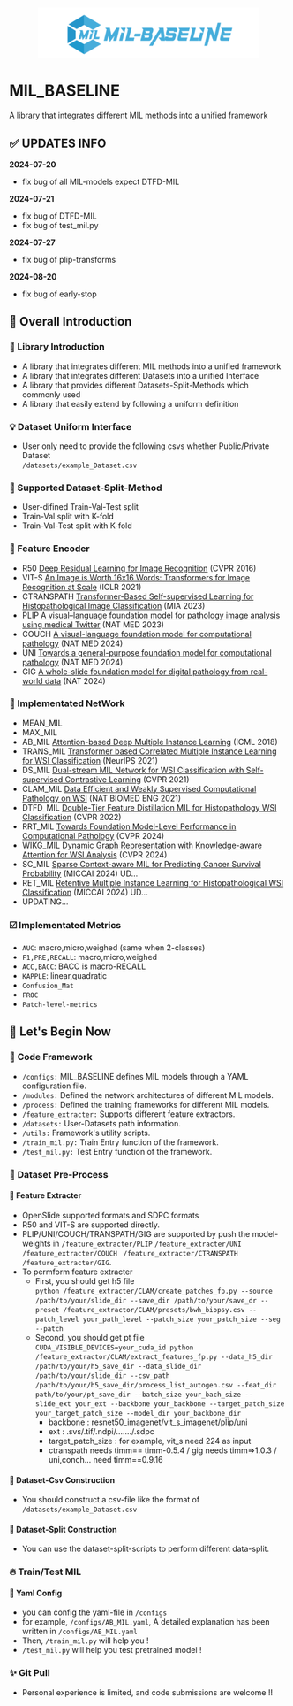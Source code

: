 <p align="center">
    <br>
    <img src="https://github.com/lingxitong/MIL_BASELINE/blob/main/lo.png" width="400"/>
    <br>
<!-- <p>
<div align="center">
  <img alt="docs" src="https://github.com/salesforce/LAVIS/actions/workflows/docs.yaml/badge.svg"/>
  <a href="https://opensource.org/licenses/BSD-3-Clause">
  <img alt="license" src="https://img.shields.io/badge/License-BSD_3--Clause-blue.svg"/>
  </a> 
</div> -->

# MIL_BASELINE 
A library that integrates different MIL methods into a unified framework



## :white_check_mark: **UPDATES INFO**
**2024-07-20**
- fix bug of all MIL-models expect DTFD-MIL

**2024-07-21**
- fix bug of DTFD-MIL
- fix bug of test_mil.py

**2024-07-27**
- fix bug of plip-transforms

**2024-08-20**
- fix bug of early-stop

## :memo: **Overall Introduction**
### :bookmark: Library Introduction
* A library that integrates different MIL methods into a unified framework
* A library that integrates different Datasets into a unified Interface
* A library that provides different Datasets-Split-Methods which commonly used
* A library that easily extend by following a uniform definition

### :bulb: Dataset Uniform Interface
* User only need to provide the following csvs whether Public/Private Dataset<br/>
  `/datasets/example_Dataset.csv`
  
### :closed_umbrella: Supported Dataset-Split-Method
* User-difined Train-Val-Test split
* Train-Val split with K-fold
* Train-Val-Test split with K-fold

### :triangular_ruler: Feature Encoder
* R50 [Deep Residual Learning for Image Recognition](https://openaccess.thecvf.com/content_cvpr_2016/html/He_Deep_Residual_Learning_CVPR_2016_paper.html) (CVPR 2016)
* VIT-S [An Image is Worth 16x16 Words: Transformers for Image Recognition at Scale](https://arxiv.org/pdf/2010.11929) (ICLR 2021)
* CTRANSPATH [Transformer-Based Self-supervised Learning for Histopathological Image Classification](https://link.springer.com/chapter/10.1007/978-3-030-87237-3_18) (MIA 2023)
* PLIP [A visual–language foundation model for pathology image analysis using medical Twitter](https://www.nature.com/articles/s41591-023-02504-3) (NAT MED 2023)
* COUCH [A visual-language foundation model for computational pathology](https://www.nature.com/articles/s41591-024-02856-4) (NAT MED 2024)
* UNI [Towards a general-purpose foundation model for computational pathology](https://www.nature.com/articles/s41591-024-02857-3) (NAT MED 2024)
* GIG [A whole-slide foundation model for digital pathology from real-world data](https://www.nature.com/articles/s41586-024-07441-w) (NAT 2024)
  
###  :gem: Implementated NetWork
* MEAN_MIL
* MAX_MIL
* AB_MIL [Attention-based Deep Multiple Instance Learning](https://arxiv.org/abs/1802.04712) (ICML 2018)
* TRANS_MIL [Transformer based Correlated Multiple Instance Learning for WSI Classification](https://arxiv.org/abs/2106.00908) (NeurIPS 2021)
* DS_MIL [Dual-stream MIL Network for WSI Classification with Self-supervised Contrastive Learning](https://arxiv.org/abs/2011.08939) (CVPR 2021)
* CLAM_MIL [Data Efficient and Weakly Supervised Computational Pathology on WSI](https://arxiv.org/abs/2004.09666) (NAT BIOMED ENG 2021)
* DTFD_MIL [Double-Tier Feature Distillation MIL for Histopathology WSI Classification](https://arxiv.org/abs/2203.12081) (CVPR 2022)
* RRT_MIL [Towards Foundation Model-Level Performance in Computational Pathology](https://arxiv.org/abs/2402.17228) (CVPR 2024)
* WIKG_MIL [Dynamic Graph Representation with Knowledge-aware Attention for WSI Analysis](https://arxiv.org/abs/2403.07719) (CVPR 2024)
* SC_MIL [Sparse Context-aware MIL for Predicting Cancer Survival Probability](https://arxiv.org/abs/2407.00664) (MICCAI 2024) UD...
* RET_MIL [Retentive Multiple Instance Learning for Histopathological WSI Classification](https://arxiv.org/abs/2403.10858) (MICCAI 2024) UD...
* UPDATING...

### ☑️  Implementated Metrics
* `AUC`: macro,micro,weighed (same when 2-classes)
* `F1,PRE,RECALL`: macro,micro,weighed
* `ACC,BACC`: BACC is macro-RECALL
* `KAPPLE`: linear,quadratic
* `Confusion_Mat`
* `FROC`
* `Patch-level-metrics`


## :orange_book: Let's Begin Now
### 🔨 **Code Framework**
- `/configs:` MIL_BASELINE defines MIL models through a YAML configuration file.
- `/modules:` Defined the network architectures of different MIL models.
- `/process:` Defined the training frameworks for different MIL models.
- `/feature_extracter:` Supports different feature extractors.
- `/datasets:` User-Datasets path information.
- `/utils:` Framework's utility scripts.
- `/train_mil.py:` Train Entry function of the framework.
- `/test_mil.py:` Test Entry function of the framework.

### 📁 **Dataset Pre-Process**
####  :egg: **Feature Extracter**
- OpenSlide supported formats and SDPC formats
- R50 and VIT-S are supported directly.
- PLIP/UNI/COUCH/TRANSPATH/GIG are supported by push the model-weights in `/feature_extracter/PLIP` `/feature_extracter/UNI` `/feature_extracter/COUCH ` `/feature_extracter/CTRANSPATH` `/feature_extracter/GIG`.
- To permform feature extracter </br>
  - First, you should get h5 file </br>
  `python /feature_extracter/CLAM/create_patches_fp.py --source /path/to/your/slide_dir --save_dir /path/to/your/save_dr --preset /feature_extractor/CLAM/presets/bwh_biopsy.csv --patch_level your_path_level --patch_size your_patch_size --seg --patch` 
  - Second, you should get pt file </br>
    `CUDA_VISIBLE_DEVICES=your_cuda_id python /feature_extractor/CLAM/extract_features_fp.py --data_h5_dir /path/to/your/h5_save_dir --data_slide_dir /path/to/your/slide_dir --csv_path /path/to/your/h5_save_dir/process_list_autogen.csv --feat_dir path/to/your/pt_save_dir --batch_size your_bach_size --slide_ext your_ext --backbone your_backbone --target_patch_size your_target_patch_size --model_dir your_backbone_dir` 
    - backbone : resnet50_imagenet/vit_s_imagenet/plip/uni
    - ext : .svs/.tif/.ndpi/......./.sdpc
    - target_patch_size : for example, vit_s need 224 as input
    - ctranspath needs timm== timm-0.5.4 / gig needs timm=>1.0.3 / uni,conch... need timm==0.9.16 

#### :custard: **Dataset-Csv Construction**
- You should construct a csv-file like the format of `/datasets/example_Dataset.csv`

#### :cookie: **Dataset-Split Construction**
- You can use the dataset-split-scripts to perform different data-split.


### :fire: **Train/Test MIL**
#### :8ball: **Yaml Config**
- you can config the yaml-file in `/configs`
- for example, `/configs/AB_MIL.yaml`, A detailed explanation has been written in  `/configs/AB_MIL.yaml`
- Then, `/train_mil.py` will help you !
- `/test_mil.py` will help you test pretrained model !


### :sparkles: **Git Pull**
- Personal experience is limited, and code submissions are welcome !!
